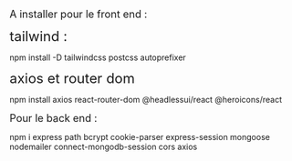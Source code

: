 <font size="+1">A installer pour le front end :</font>

<font size="+2">tailwind :</font> 

npm install -D tailwindcss postcss autoprefixer


<font size="+2">axios et router dom</font> 

npm install axios react-router-dom @headlessui/react @heroicons/react





<font size="+1">Pour le back end :</font>

npm i express path bcrypt cookie-parser express-session mongoose nodemailer connect-mongodb-session cors axios

